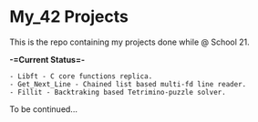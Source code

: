 # My_42 Projects
This is the repo containing my projects done while @ School 21.

**-=Current Status=-**
```
- Libft - C core functions replica.
- Get_Next_Line - Chained list based multi-fd line reader.
- Fillit - Backtraking based Tetrimino-puzzle solver.
```

To be continued...
